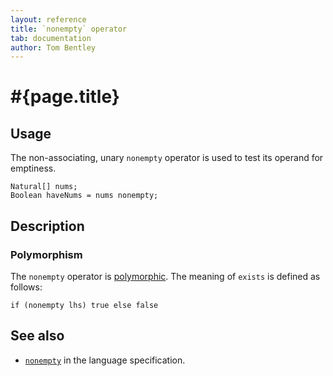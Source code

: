 ```yaml
---
layout: reference
title: `nonempty` operator
tab: documentation
author: Tom Bentley
---
```


# #{page.title}

## Usage 

The non-associating, unary `nonempty` operator is used to test its operand for 
emptiness.

    Natural[] nums;
    Boolean haveNums = nums nonempty;

## Description

### Polymorphism

The `nonempty` operator is [polymorphic](/documentation/reference/operator/operator-polymorphism). 
The meaning of `exists` is defined as follows:

    if (nonempty lhs) true else false

## See also

* [`nonempty`](#{site.urls.spec}#nullvalues) in the language specification.
